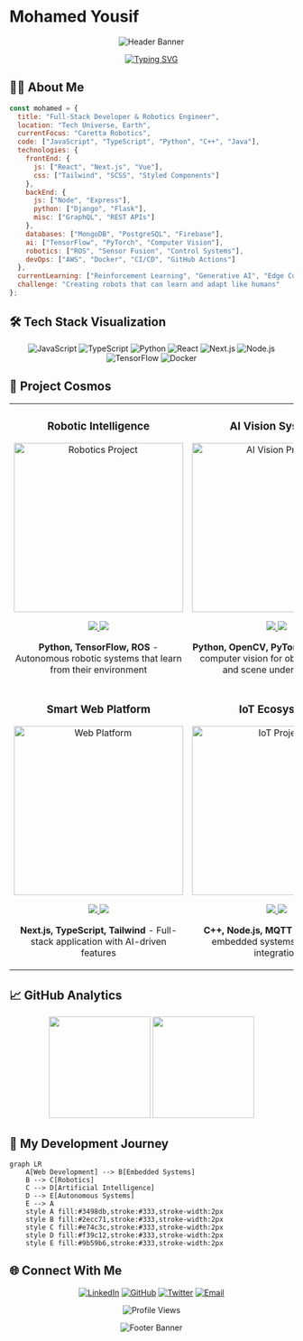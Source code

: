 # Mohamed Yousif
<div align="center">
  
  ![Header Banner](https://via.placeholder.com/800x200/0D1117/58A6FF?text=Welcome+to+My+Digital+Workshop)
  
  [![Typing SVG](https://readme-typing-svg.herokuapp.com?font=Fira+Code&pause=1000&color=58A6FF&center=true&vCenter=true&width=435&lines=Full-Stack+Developer;Software+Engineer;Robotics+%26+AI+Enthusiast;Problem+Solver;Continuous+Learner)](https://git.io/typing-svg)

</div>

## 👨‍💻 About Me

```javascript
const mohamed = {
  title: "Full-Stack Developer & Robotics Engineer",
  location: "Tech Universe, Earth",
  currentFocus: "Caretta Robotics",
  code: ["JavaScript", "TypeScript", "Python", "C++", "Java"],
  technologies: {
    frontEnd: {
      js: ["React", "Next.js", "Vue"],
      css: ["Tailwind", "SCSS", "Styled Components"]
    },
    backEnd: {
      js: ["Node", "Express"],
      python: ["Django", "Flask"],
      misc: ["GraphQL", "REST APIs"]
    },
    databases: ["MongoDB", "PostgreSQL", "Firebase"],
    ai: ["TensorFlow", "PyTorch", "Computer Vision"],
    robotics: ["ROS", "Sensor Fusion", "Control Systems"],
    devOps: ["AWS", "Docker", "CI/CD", "GitHub Actions"]
  },
  currentLearning: ["Reinforcement Learning", "Generative AI", "Edge Computing"],
  challenge: "Creating robots that can learn and adapt like humans"
};
```

## 🛠️ Tech Stack Visualization

<div align="center">
  
  ![JavaScript](https://img.shields.io/badge/-JavaScript-F7DF1E?style=for-the-badge&logo=javascript&logoColor=black)
  ![TypeScript](https://img.shields.io/badge/-TypeScript-3178C6?style=for-the-badge&logo=typescript&logoColor=white)
  ![Python](https://img.shields.io/badge/-Python-3776AB?style=for-the-badge&logo=python&logoColor=white)
  ![React](https://img.shields.io/badge/-React-61DAFB?style=for-the-badge&logo=react&logoColor=black)
  ![Next.js](https://img.shields.io/badge/-Next.js-000000?style=for-the-badge&logo=next.js&logoColor=white)
  ![Node.js](https://img.shields.io/badge/-Node.js-339933?style=for-the-badge&logo=node.js&logoColor=white)
  ![TensorFlow](https://img.shields.io/badge/-TensorFlow-FF6F00?style=for-the-badge&logo=tensorflow&logoColor=white)
  ![Docker](https://img.shields.io/badge/-Docker-2496ED?style=for-the-badge&logo=docker&logoColor=white)
  
</div>

## 🚀 Project Cosmos

<div align="center">
  <table>
    <tr>
      <td width="50%">
        <h3 align="center">Robotic Intelligence</h3>
        <div align="center">
          <a href="#" target="_blank">
            <img src="https://via.placeholder.com/300x180/1A1B27/58A6FF?text=Intelligent+Robots" width="300" alt="Robotics Project"/>
          </a>
          <p>
            <a href="#" target="_blank">
              <img src="https://img.shields.io/badge/-Source%20Code-000000?style=for-the-badge&logo=github&logoColor=white"/>
            </a>
            <a href="#" target="_blank">
              <img src="https://img.shields.io/badge/-Live%20Demo-FF4B4B?style=for-the-badge&logo=youtube&logoColor=white"/>
            </a>
          </p>
          <p><strong>Python, TensorFlow, ROS</strong> - Autonomous robotic systems that learn from their environment</p>
        </div>
      </td>
      <td width="50%">
        <h3 align="center">AI Vision Systems</h3>
        <div align="center">
          <a href="#" target="_blank">
            <img src="https://via.placeholder.com/300x180/1A1B27/58A6FF?text=Computer+Vision" width="300" alt="AI Vision Project"/>
          </a>
          <p>
            <a href="#" target="_blank">
              <img src="https://img.shields.io/badge/-Source%20Code-000000?style=for-the-badge&logo=github&logoColor=white"/>
            </a>
            <a href="#" target="_blank">
              <img src="https://img.shields.io/badge/-Live%20Demo-FF4B4B?style=for-the-badge&logo=youtube&logoColor=white"/>
            </a>
          </p>
          <p><strong>Python, OpenCV, PyTorch</strong> - Advanced computer vision for object detection and scene understanding</p>
        </div>
      </td>
    </tr>
    <tr>
      <td width="50%">
        <h3 align="center">Smart Web Platform</h3>
        <div align="center">
          <a href="#" target="_blank">
            <img src="https://via.placeholder.com/300x180/1A1B27/58A6FF?text=Next.js+Application" width="300" alt="Web Platform"/>
          </a>
          <p>
            <a href="#" target="_blank">
              <img src="https://img.shields.io/badge/-Source%20Code-000000?style=for-the-badge&logo=github&logoColor=white"/>
            </a>
            <a href="#" target="_blank">
              <img src="https://img.shields.io/badge/-Live%20Demo-5CEBDF?style=for-the-badge&logo=vercel&logoColor=white"/>
            </a>
          </p>
          <p><strong>Next.js, TypeScript, Tailwind</strong> - Full-stack application with AI-driven features</p>
        </div>
      </td>
      <td width="50%">
        <h3 align="center">IoT Ecosystem</h3>
        <div align="center">
          <a href="#" target="_blank">
            <img src="https://via.placeholder.com/300x180/1A1B27/58A6FF?text=IoT+Systems" width="300" alt="IoT Project"/>
          </a>
          <p>
            <a href="#" target="_blank">
              <img src="https://img.shields.io/badge/-Source%20Code-000000?style=for-the-badge&logo=github&logoColor=white"/>
            </a>
            <a href="#" target="_blank">
              <img src="https://img.shields.io/badge/-Live%20Demo-FE7A16?style=for-the-badge&logo=arduino&logoColor=white"/>
            </a>
          </p>
          <p><strong>C++, Node.js, MQTT</strong> - Connected embedded systems with cloud integration</p>
        </div>
      </td>
    </tr>
  </table>
</div>

## 📈 GitHub Analytics

<div align="center">
  <img height="180em" src="https://github-readme-stats.vercel.app/api?username=mohamedyousif&show_icons=true&theme=tokyonight&include_all_commits=true&count_private=true"/>
  <img height="180em" src="https://github-readme-stats.vercel.app/api/top-langs/?username=mohamedyousif&layout=compact&langs_count=7&theme=tokyonight"/>
</div>

## 🔄 My Development Journey

```mermaid
graph LR
    A[Web Development] --> B[Embedded Systems]
    B --> C[Robotics]
    C --> D[Artificial Intelligence]
    D --> E[Autonomous Systems]
    E --> A
    style A fill:#3498db,stroke:#333,stroke-width:2px
    style B fill:#2ecc71,stroke:#333,stroke-width:2px
    style C fill:#e74c3c,stroke:#333,stroke-width:2px
    style D fill:#f39c12,stroke:#333,stroke-width:2px
    style E fill:#9b59b6,stroke:#333,stroke-width:2px
```

## 🌐 Connect With Me

<div align="center">
  
  [![LinkedIn](https://img.shields.io/badge/LinkedIn-0077B5?style=for-the-badge&logo=linkedin&logoColor=white)](https://linkedin.com/in/mohamedyousif)
  [![GitHub](https://img.shields.io/badge/GitHub-100000?style=for-the-badge&logo=github&logoColor=white)](https://github.com/mohamedyousif)
  [![Twitter](https://img.shields.io/badge/Twitter-1DA1F2?style=for-the-badge&logo=twitter&logoColor=white)](https://twitter.com/mohamedyousif)
  [![Email](https://img.shields.io/badge/Email-D14836?style=for-the-badge&logo=gmail&logoColor=white)](mailto:contact@mohamedyousif.com)
  
</div>

<div align="center">

  ![Profile Views](https://komarev.com/ghpvc/?username=mohamedyousif&color=blue&style=flat-square&label=Profile+Views)
  
  <img src="https://via.placeholder.com/600x100/0D1117/58A6FF?text=Thanks+for+visiting!+Let's+build+something+amazing+together!" alt="Footer Banner">
  
</div>
